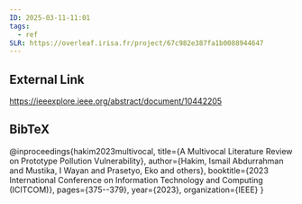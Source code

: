 ```yaml
---
ID: 2025-03-11-11:01
tags:
  - ref
SLR: https://overleaf.irisa.fr/project/67c982e387fa1b0088944647
---
```

## External Link

https://ieeexplore.ieee.org/abstract/document/10442205

## BibTeX

@inproceedings{hakim2023multivocal,
  title={A Multivocal Literature Review on Prototype Pollution Vulnerability},
  author={Hakim, Ismail Abdurrahman and Mustika, I Wayan and Prasetyo, Eko and others},
  booktitle={2023 International Conference on Information Technology and Computing (ICITCOM)},
  pages={375--379},
  year={2023},
  organization={IEEE}
}